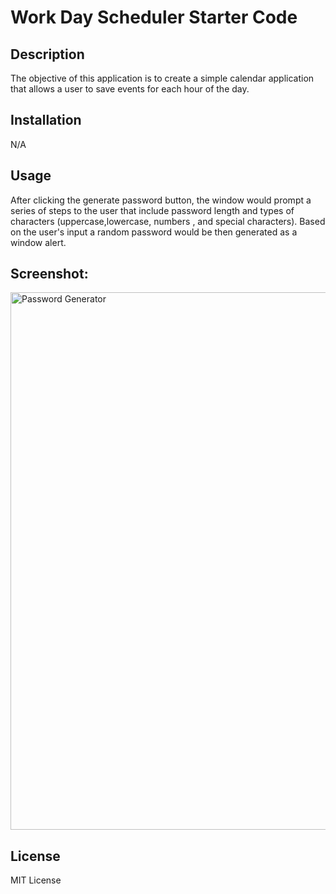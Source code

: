 # Work Day Scheduler Starter Code

## Description

The objective of this application is to create a simple calendar application that allows a user to save events for each hour of the day.
## Installation

N/A

## Usage

After clicking the generate password button, the window would prompt a series of steps to the user that include password length and types of characters (uppercase,lowercase, numbers , and special characters). Based on the user's input a random password would be then generated as a window alert.

## Screenshot:
<img width="860" alt="Password Generator" src="https://user-images.githubusercontent.com/119475435/212228037-6fd1007c-5a3a-4adc-90ae-f314282430dc.png">

## License

MIT License